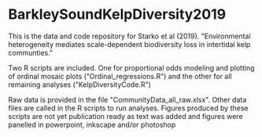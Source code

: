 # BarkleySoundKelpDiversity2019

This is the data and code repository for Starko et al (2019). "Environmental heterogeneity mediates scale-dependent biodiversity loss in intertidal kelp communties." 

Two R scripts are included. One for proportional odds modeling and plotting of ordinal mosaic plots ("Ordinal_regressions.R") and the other for all remaining analyses ("KelpDiversityCode.R")

Raw data is provided in the file "CommunityData_all_raw.xlsx". Other data files are called in the R scripts to run analyses. Figures produced by these scripts are not yet publication ready as text was added and figures were panelled in powerpoint, inkscape and/or photoshop
